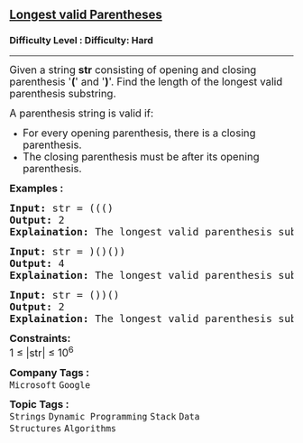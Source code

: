 <h2><a href="https://www.geeksforgeeks.org/problems/longest-valid-parentheses5657/1?itm_source=geeksforgeeks&itm_medium=article&itm_campaign=practice_card">Longest valid Parentheses</a></h2><h3>Difficulty Level : Difficulty: Hard</h3><hr><div class="problems_problem_content__Xm_eO"><p><span style="font-size: 18px;">Given a string <strong>str</strong> consisting of opening and closing parenthesis '<strong>(</strong>' and '<strong>)</strong>'. Find the length of the longest valid parenthesis substring.</span></p>
<p><span style="font-size: 18px;">A parenthesis string is valid if:</span></p>
<ul>
<li><span style="font-size: 18px;">For every opening parenthesis, there is a closing parenthesis.</span></li>
<li><span style="font-size: 18px;">The closing parenthesis must be after its opening parenthesis.</span></li>
</ul>
<p><strong><span style="font-size: 18px;">Examples :</span></strong></p>
<pre><span style="font-size: 18px;"><strong>Input:</strong> str = ((()
<strong>Output:</strong> 2
<strong>Explaination:</strong> The longest valid parenthesis substring is "()".</span></pre>
<pre><span style="font-size: 18px;"><strong>Input:</strong> str = )()())
<strong>Output:</strong> 4
<strong>Explaination:</strong> The longest valid parenthesis substring is "()()".</span></pre>
<pre><span style="font-size: 18px;"><strong>Input:</strong> str = ())()
<strong>Output:</strong> 2
<strong>Explaination:</strong> The longest valid parenthesis substring is "()".</span></pre>
<p><span style="font-size: 18px;"><strong>Constraints:</strong><br>1 ≤ |str| ≤ 10<sup>6</sup>&nbsp;&nbsp;</span></p></div><p><span style=font-size:18px><strong>Company Tags : </strong><br><code>Microsoft</code>&nbsp;<code>Google</code>&nbsp;<br><p><span style=font-size:18px><strong>Topic Tags : </strong><br><code>Strings</code>&nbsp;<code>Dynamic Programming</code>&nbsp;<code>Stack</code>&nbsp;<code>Data Structures</code>&nbsp;<code>Algorithms</code>&nbsp;